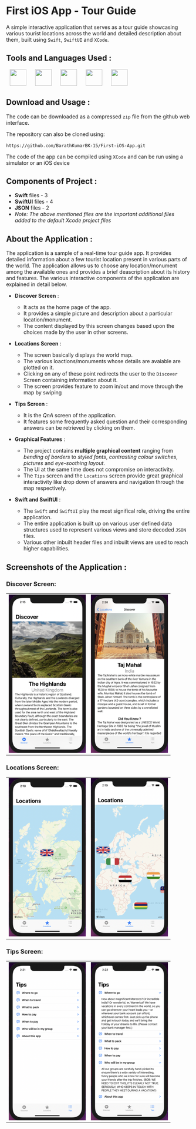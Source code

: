 # First iOS App - Tour Guide
A simple interactive application that serves as a tour guide showcasing various tourist locations across the world and detailed description about them, built using `Swift`, `SwiftUI` and `XCode`.

## Tools and Languages Used :
<p>
<img width="45" height="45" hspace="10" src="https://cdn.worldvectorlogo.com/logos/swift-15.svg"/>
<img width="45" height="45" hspace="10" src="https://developer.apple.com/assets/elements/icons/swiftui/swiftui-96x96_2x.png"/>
<img width="45" height="45" hspace="10" src="https://developer.apple.com/design/human-interface-guidelines/macos/images/app-icon-realistic-materials_2x.png"/>
<img width="45" height="45" hspace="10" src="https://www.vectorlogo.zone/logos/git-scm/git-scm-icon.svg"/>
<img width="45" height="45" hspace="10" src="https://www.vectorlogo.zone/logos/github/github-icon.svg"/>
</p>

## Download and Usage :
The code can be downloaded as a compressed `zip` file from the github web interface.

The repository can also be cloned using:
```
https://github.com/BarathKumarBK-15/First-iOS-App.git
```

The code of the app can be compiled using `XCode` and can be run using a simulator or an iOS device

## Components of Project :
- **Swift** files - 3
- **SwiftUI** files - 4
- **JSON** files - 2
- _Note: The above mentioned files are the important additional files added to the default Xcode project files_

## About the Application :
The application is a sample of a real-time tour guide app. It provides detailed information about a few tourist location present in various parts of the world. The application allows us to choose any location/monument among the available ones and provides a brief deascription about its history and features. The various interactive components of the application are explained in detail below.
- **Discover Screen** :
  - It acts as the home page of the app.
  - It provides a simple picture and description about a particular location/monument.
  - The content displayed by this screen changes based upon the choices made by the user in other screens.
  
- **Locations Screen** :
  - The screen basically displays the world map.
  - The various loactions/monuments whose details are avaiable are plotted on it.
  - Clicking on any of these point redirects the user to the `Discover` Screen containing information about it.
  - The screen provides feature to zoom in/out and move through the map by swiping

- **Tips Screen** :
  - It is the _QnA_ screen of the application.
  - It features some frequently asked question and their corresponding answers can be retrieved by clicking on them.
  
- **Graphical Features** :
  - The project contains **multiple graphical content** ranging from _bending of borders_ to _styled fonts_, _contrasting colour switches_, _pictures_ and _eye-soothing layout_.
  - The UI at the same time does not compromise on interactivity.
  - The `Tips` screen and the `Locations` screen provide great graphical interactivity like drop down of answers and navigation through the map respectively.
  
- **Swift and SwiftUI** :
  - The `Swift` and `SwiftUI` play the most significal role, driving the entire application.
  - The entire application is built up on various user defined data structures used to represent various views and store decoded `JSON` files.
  - Various other inbuilt header files and inbuilt views are used to reach higher capabilities.
  
## Screenshots of the Application :

### Discover Screen:
<table>
  <tr>
    <td> <img src = "screenshots/1.png" height="430" width="210"> </td>
    <td> <img src = "screenshots/2.png" height="430" width="210"> </td>
  </tr>
</table>

### Locations Screen:
<table>
  <tr>
    <td> <img src = "screenshots/3.png" height="430" width="210"> </td>
    <td> <img src = "screenshots/4.png" height="430" width="210"> </td>
  </tr>
</table>

### Tips Screen:
<table>
  <tr>
    <td> <img src = "screenshots/5.png" height="430" width="210"> </td>
    <td> <img src = "screenshots/6.png" height="430" width="210"> </td>
  </tr>
</table>
